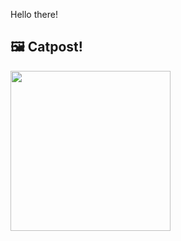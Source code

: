 Hello there!



## 🖼️ Catpost!

<sub>
    <img src="https://cdn2.thecatapi.com/images/bq6.jpg" height="256">
</sub>

